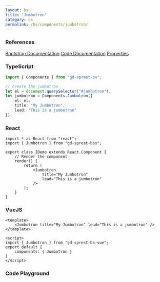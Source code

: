 ```yaml
---
layout: bs
title: "Jumbotron"
category: bs
permalink: /bs/components/jumbotron/
---
```


### References

<div class="bs">
    <div class="list-group">
        <a class="list-group-item list-group-item-action" href="https://getbootstrap.com/docs/4.4/components/jumbotron">Bootstrap Documentation</a>
        <a class="list-group-item list-group-item-action" href="/docs/sprest-bs/modules/_components_jumbotron_d_.html">Code Documentation</a>
        <a class="list-group-item list-group-item-action" href="/docs/sprest-bs/interfaces/_components_jumbotron_d_.ijumbotronprops.html">Properties</a>
    </div>
</div>

### TypeScript

```ts
import { Components } from "gd-sprest-bs";

// Create the jumbotron
let el = document.querySelector("#jumbotron");
let jumbotron = Components.Jumbotron({
    el: el,
    title: "My Jumbotron",
    lead: "This is a jumbotron"
});
```

### React

```tsx
import * as React from "react";
import { Jumbotron } from "gd-sprest-bsx";

export class IDemo extends React.Component {
    // Render the component
    render() {
        return (
            <Jumbotron
                title="My Jumbotron"
                lead="This is a jumbotron"
            />
        );
    }
}
```

### VueJS

```vue
<template>
    <Jumbotron title="My Jumbotron" lead="This is a jumbotron" />
</template>

<script>
import { Jumbotron } from "gd-sprest-bs-vue";
export default {
    components: { Jumbotron }
}
</script>
```

### Code Playground

<div id="playground" class="bs"></div>
<script type="text/javascript">
    // Wait for the page to load
    window.addEventListener("load", function() {
        // Create the code editor
        var editor = CodeEditor(document.getElementById("playground"), true, [
            '// Create the jumbotron',
            'Components.Jumbotron({',
            '\tel: app,',
            '\ttitle: "My Jumbotron",',
            '\tlead: "This is a jumbotron"',
            '});'
        ].join('\n'));
    });
</script>